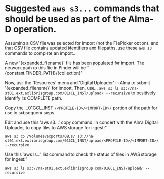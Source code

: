 
# Suggested `aws s3...` commands that should be used as part of the Alma-D operation.

Assuming a CSV file was selected for import (not the FilePicker option), and that CSV file contains updated identifiers and filepaths, use these `aws s3` commands to complete an import...  

A new '{expanded_filename}' file has been populated for import.  The network path to this file in Finder will be "{constant.FINDER_PATH}/{collection}"

Now, use the 'Resources' menu and 'Digital Uploader' in Alma to submit '{expanded_filename}' for import. Then, use... `aws s3 ls s3://na-st01.ext.exlibrisgroup.com/01GCL_INST/upload/ --recursive`
to positively identify its COMPLETE path.  

Copy the ...01GCL_INST `/<PROFILE-ID>/<IMPORT-ID>/` portion of the path for use in subsequent steps.  

Edit and use this 'aws s3...' copy command, in concert with the Alma Digital Uploader, to copy files to AWS storage for ingest:"  

`aws s3 cp /Volumes/exports/OBJs/ s3://na-st01.ext.exlibrisgroup.com/01GCL_INST/upload/<PROFILE-ID>/<IMPORT-ID>/ --recursive`

Use this 'aws ls...' list command to check the status of files in AWS storage for ingest:" 

`aws s3 ls s3://na-st01.ext.exlibrisgroup.com/01GCL_INST/upload/ --recursive`

